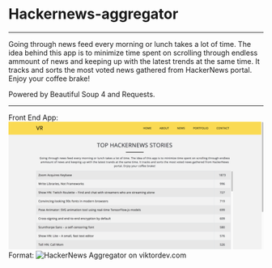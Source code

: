 # Hackernews-aggregator
------------

Going through news feed every morning or lunch takes a lot of time. The idea behind this app is to minimize time spent on scrolling through endless ammount of news and keeping up with the latest trends at the same time. It tracks and sorts the most voted news gathered from HackerNews portal. Enjoy your coffee brake!

Powered by Beautiful Soup 4 and Requests.
____________

Front End App:
![GitHub Logo](/frontend_app.png)
Format: ![HackerNews Aggregator on viktordev.com](https://viktordev.com)